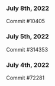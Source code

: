 ### July 8th, 2022

Commit #10405

### July 5th, 2022

Commit #314353


### July 4th, 2022

Commit #72281
